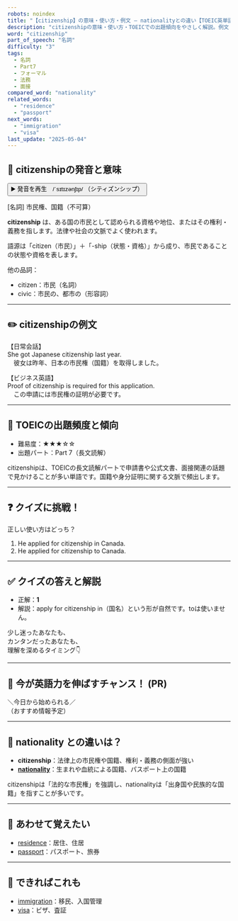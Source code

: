 ```yaml
---
robots: noindex
title: "【citizenship】の意味・使い方・例文 ― nationalityとの違い【TOEIC英単語】"
description: "citizenshipの意味・使い方・TOEICでの出題傾向をやさしく解説。例文・クイズ付きでnationalityとの違いもわかりやすく学べます。"
word: "citizenship"
part_of_speech: "名詞"
difficulty: "3"
tags:
  - 名詞
  - Part7
  - フォーマル
  - 法務
  - 面接
compared_word: "nationality"
related_words:
  - "residence"
  - "passport"
next_words:
  - "immigration"
  - "visa"
last_update: "2025-05-04"
---
```


## 🔰 citizenshipの発音と意味

<button class="play-audio" onclick="playTTS('citizenship')">
  <span class="play-audio-main">
    ▶️ 発音を再生　/ˈsɪtɪzənʃɪp/
  </span>
  <span class="play-audio-sub">
    （シティズンシップ）
  </span>
</button>

[名詞] 市民権、国籍（不可算）

**citizenship** は、ある国の市民として認められる資格や地位、またはその権利・義務を指します。法律や社会の文脈でよく使われます。

語源は「citizen（市民）」＋「-ship（状態・資格）」から成り、市民であることの状態や資格を表します。

他の品詞：  
- citizen：市民（名詞）
- civic：市民の、都市の（形容詞）

---

## ✏️ citizenshipの例文

【日常会話】  
She got Japanese citizenship last year.  
　彼女は昨年、日本の市民権（国籍）を取得しました。

【ビジネス英語】  
Proof of citizenship is required for this application.  
　この申請には市民権の証明が必要です。

---

## 🎯 TOEICの出題頻度と傾向

- 難易度：★★★☆☆
- 出題パート：Part 7（長文読解）

citizenshipは、TOEICの長文読解パートで申請書や公式文書、面接関連の話題で見かけることが多い単語です。国籍や身分証明に関する文脈で頻出します。

---

## ❓ クイズに挑戦！

正しい使い方はどっち？

1. He applied for citizenship in Canada.  
2. He applied for citizenship to Canada.

---

## ✅ クイズの答えと解説

- 正解：**1**
- 解説：apply for citizenship in（国名）という形が自然です。toは使いません。

少し迷ったあなたも、  
カンタンだったあなたも、  
理解を深めるタイミング👇️

---

## 🚀 今が英語力を伸ばすチャンス！ (PR)

<div class="info-center">
＼今日から始められる／<br>  
（おすすめ情報予定）
</div>

---

## 🤔  nationality との違いは？

- **citizenship**：法律上の市民権や国籍、権利・義務の側面が強い
- **[nationality](/word/nationality)**：生まれや血統による国籍、パスポート上の国籍

citizenshipは「法的な市民権」を強調し、nationalityは「出身国や民族的な国籍」を指すことが多いです。

---

## 🧩 あわせて覚えたい

- [residence](/word/residence)：居住、住居
- [passport](/word/passport)：パスポート、旅券

---

## 📖 できればこれも

- [immigration](/word/immigration)：移民、入国管理
- [visa](/word/visa)：ビザ、査証

<!-- cvid: aid07_bid10 -->
